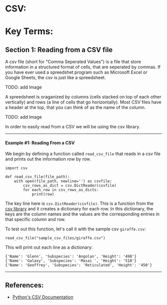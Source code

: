 # CSV:

# Key Terms:

## Section 1: Reading from a CSV file

A csv file (short for "Comma Seperated Values") is a file that store information in a structured format of cells, that are seperated by commas.
If you have ever used a spreedshet program such as Microsoft Excel or Google Sheets, the csv is just like a spreedsheet.

TODO: add Image

A spreedsheet is oraganized by columns (cells stacked on top of each other vertically) and rows (a line of cells that go horizontally). Most CSV files have a header at the top, that you can think of as the name of the column.

TODO: add Image

In order to easily read from a CSV we will be using the csv library.

------------------------------------------------------------------------------------
#### Example #1: Reading From a CSV

We begin by defining a function called `read_csv_file` that reads in a csv file and prints out the information row by row.
```
import csv

def read_csv_file(file_path):
    with open(file_path, newline='') as csvfile:
        csv_rows_as_dict = csv.DictReader(csvfile)
        for each_row in csv_rows_as_dicts:
            print(row)

```

The key line here is `csv.DictReader(csvfile)`. This is a function from the [csv library](https://docs.python.org/3/library/csv.html#csv.DictReader) and it creates a dictionary for each row. In this dictionary, the keys are the column names and the values are the corresponding entries in that specific column and row.

To test out this function, let's call it with the sample csv `giraffe.csv`:

```
read_csv_file("sample_csv_files/giraffe.csv")
```

This will print out each line as a dictionary:
```
{'Name': 'Glenn', 'Subspecies': 'Angolan', 'Height': '490'}
{'Name': 'Galaxy', 'Subspecies': 'Masai ', 'Height': '518'}
{'Name': 'Geoffrey', 'Subspecies': 'Reticulated', 'Height': '450'}
```

------------------------------------------------------------------------------------

## References:
* [Python's CSV Documentation](https://docs.python.org/3/library/csv.html)
